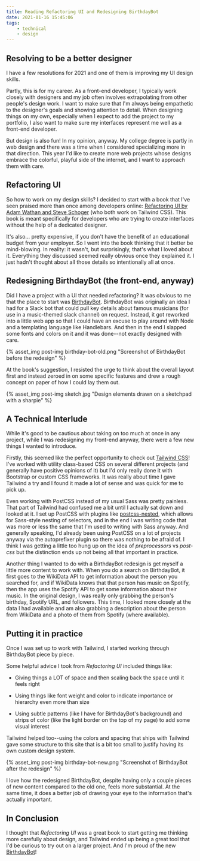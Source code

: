 ```yaml
---
title: Reading Refactoring UI and Redesigning BirthdayBot
date: 2021-01-16 15:45:06
tags: 
    - technical
    - design
---
```


## Resolving to be a better designer

I have a few resolutions for 2021 and one of them is improving my UI design skills.

Partly, this is for my career. As a front-end developer, I typically work closely with designers and my job often involves extrapolating from other people's design work. I want to make sure that I'm always being empathetic to the designer's goals and showing attention to detail. When designing things on my own, especially when I expect to add the project to my portfolio, I also want to make sure my interfaces represent me well as a front-end developer.

But design is also fun! In my opinion, anyway. My college degree is partly in web design and there was a time when I considered specializing more in that direction. This year I'd like to create more web projects whose designs embrace the colorful, playful side of the internet, and I want to approach them with care.

## Refactoring UI

So how to work on my design skills? I decided to start with a book that I've seen praised more than once among developers online: [Refactoring UI by Adam Wathan and Steve Schoger](https://refactoringui.com/book/) (who both work on Tailwind CSS). This book is meant specifically for developers who are trying to create interfaces without the help of a dedicated designer. 

It's also... pretty expensive, if you don't have the benefit of an educational budget from your employer. So I went into the book thinking that it better be mind-blowing. In reality: it wasn't, but surprisingly, that's what I loved about it. Everything they discussed seemed really obvious once they explained it. I just hadn't thought about all those details so intentionally all at once.

## Redesigning BirthdayBot (the front-end, anyway)

Did I have a project with a UI that needed refactoring? It was obvious to me that the place to start was [BirthdayBot](https://www.jessicagleason.com/birthday-bot). BirthdayBot was originally an idea I had for a Slack bot that could pull key details about famous musicians (for use in a music-themed slack channel) on request. Instead, it got reworked into a little web app so that I could have an excuse to play around with Node and a templating language like Handlebars. And then in the end I slapped some fonts and colors on it and it was done--not exactly designed with care.

{% asset_img post-img birthday-bot-old.png "Screenshot of BirthdayBot before the redesign" %}

At the book's suggestion, I resisted the urge to think about the overall layout first and instead zeroed in on some specific features and drew a rough concept on paper of how I could lay them out.

{% asset_img post-img sketch.jpg "Design elements drawn on a sketchpad with a sharpie" %}

## A Technical Interlude

While it's good to be cautious about taking on too much at once in any project, while I was redesigning my front-end anyway, there were a few new things I wanted to introduce.

Firstly, this seemed like the perfect opportunity to check out [Tailwind CSS](https://tailwindcss.com/)! I've worked with utility class-based CSS on several different projects (and generally have positive opinions of it) but I'd only really done it with Bootstrap or custom CSS frameworks. It was really about time I gave Tailwind a try and I found it made a lot of sense and was quick for me to pick up. 

Even working with PostCSS instead of my usual Sass was pretty painless. That part of Tailwind had confused me a bit until I actually sat down and looked at it. I set up PostCSS with plugins like [postcss-nested](https://github.com/postcss/postcss-nested), which allows for Sass-style nesting of selectors, and in the end I was writing code that was more or less the same that I'm used to writing with Sass anyway. And generally speaking, I'd already been using PostCSS on a lot of projects anyway via the autoprefixer plugin so there was nothing to be afraid of. I think I was getting a little too hung up on the idea of *preprocessors* vs *post-css* but the distinction ends up not being all that important in practice.

Another thing I wanted to do with a BirthdayBot redesign is get myself a little more content to work with. When you do a search on BirthdayBot, it first goes to the WikiData API to get information about the person you searched for, and if WikiData knows that that person has music on Spotify, then the app uses the Spotify API to get some information about their music. In the original design, I was really only grabbing the person's birthday, Spotify URL, and followers. This time, I looked more closely at the data I had available and am also grabbing a description about the person from WikiData and a photo of them from Spotify (where available).

## Putting it in practice

Once I was set up to work with Tailwind, I started working through BirthdayBot piece by piece.

Some helpful advice I took from *Refactoring UI* included things like:

* Giving things a LOT of space and then scaling back the space until it feels right

* Using things like font weight and color to indicate importance or hierarchy even more than size

* Using subtle patterns (like I have for BirthdayBot's background) and strips of color (like the light border on the top of my page) to add some visual interest

Tailwind helped too--using the colors and spacing that ships with Tailwind gave some structure to this site that is a bit too small to justify having its own custom design system.

{% asset_img post-img birthday-bot-new.png "Screenshot of BirthdayBot after the redesign" %}

I love how the redesigned BirthdayBot, despite having only a couple pieces of new content compared to the old one, feels more substantial. At the same time, it does a better job of drawing your eye to the information that's actually important.

## In Conclusion

I thought that *Refactoring UI* was a great book to start getting me thinking more carefully about design, and Tailwind ended up being a great tool that I'd be curious to try out on a larger project. And I'm proud of the new [BirthdayBot](https://www.jessicagleason.com/birthday-bot)!

